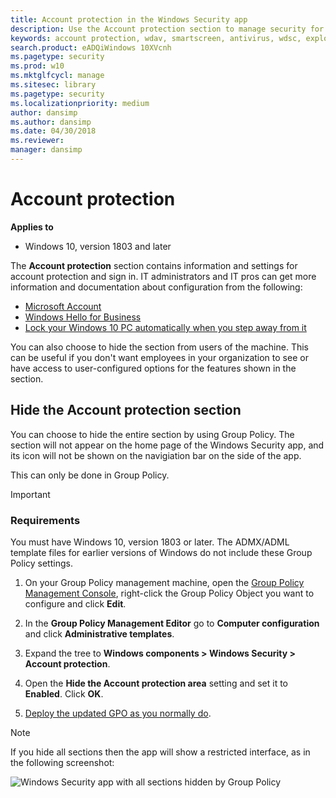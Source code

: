 ```yaml
---
title: Account protection in the Windows Security app
description: Use the Account protection section to manage security for your account and sign in to Microsoft.
keywords: account protection, wdav, smartscreen, antivirus, wdsc, exploit, protection, hide, Windows Defender SmartScreen, SmartScreen Filter, Windows SmartScreen
search.product: eADQiWindows 10XVcnh
ms.pagetype: security
ms.prod: w10
ms.mktglfcycl: manage
ms.sitesec: library
ms.pagetype: security
ms.localizationpriority: medium
author: dansimp
ms.author: dansimp
ms.date: 04/30/2018
ms.reviewer:
manager: dansimp
---
```



# Account protection

**Applies to**

- Windows 10, version 1803 and later


The **Account protection** section contains information and settings for account protection and sign in. IT administrators and IT pros can get more information and documentation about configuration from the following:

- [Microsoft Account](https://account.microsoft.com/account/faq)
- [Windows Hello for Business](https://docs.microsoft.com/windows/security/identity-protection/hello-for-business/hello-identity-verification)
- [Lock your Windows 10 PC automatically when you step away from it](https://support.microsoft.com/help/4028111/windows-lock-your-windows-10-pc-automatically-when-you-step-away-from)

You can also choose to hide the section from users of the machine. This can be useful if you don't want employees in your organization to see or have access to user-configured options for the features shown in the section.


## Hide the Account protection section

You can choose to hide the entire section by using Group Policy. The section will not appear on the home page of the Windows Security app, and its icon will not be shown on the navigiation bar on the side of the app.

This can only be done in Group Policy.

>[!IMPORTANT]
>### Requirements
>
>You must have Windows 10, version 1803 or later. The ADMX/ADML template files for earlier versions of Windows do not include these Group Policy settings.

1.  On your Group Policy management machine, open the [Group Policy Management Console](https://technet.microsoft.com/library/cc731212.aspx), right-click the Group Policy Object you want to configure and click **Edit**.

3.  In the **Group Policy Management Editor** go to **Computer configuration** and click **Administrative templates**.

5.  Expand the tree to **Windows components > Windows Security > Account protection**.

6.  Open the **Hide the Account protection area** setting and set it to **Enabled**. Click **OK**.

7. [Deploy the updated GPO as you normally do](https://msdn.microsoft.com/library/ee663280(v=vs.85).aspx).

>[!NOTE]
>If you hide all sections then the app will show a restricted interface, as in the following screenshot:
>
>![Windows Security app with all sections hidden by Group Policy](images/wdsc-all-hide.png)
